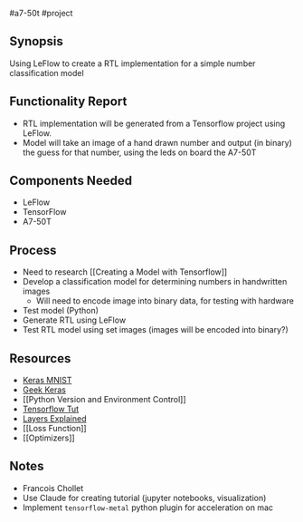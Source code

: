 #a7-50t #project 

## Synopsis

Using LeFlow to create a RTL implementation for a simple number classification model

## Functionality Report

- RTL implementation will be generated from a Tensorflow project using LeFlow.
- Model will take an image of a hand drawn number and output (in binary) the guess for that number, using the leds on board the A7-50T
## Components Needed

- LeFlow
- TensorFlow
- A7-50T

## Process

- Need to research [[Creating a Model with Tensorflow]]
- Develop a classification model for determining numbers in handwritten images
	- Will need to encode image into binary data, for testing with hardware
- Test model (Python)
- Generate RTL using LeFlow
- Test RTL model using set images (images will be encoded into binary?)

## Resources
- [Keras MNIST](https://keras.io/examples/vision/mnist_convnet/) 
- [Geek Keras](https://www.geeksforgeeks.org/mnist-dataset/)
- [[Python Version and Environment Control]]
- [Tensorflow Tut](https://youtu.be/5Ym-dOS9ssA?si=VY0pJZxWDpK6kn1R)
- [Layers Explained](https://www.geeksforgeeks.org/keras-layers-api/)
- [[Loss Function]]
- [[Optimizers]]
## Notes 

- Francois Chollet
- Use Claude for creating tutorial (jupyter notebooks, visualization)
- Implement `tensorflow-metal` python plugin for acceleration on mac